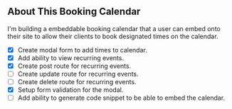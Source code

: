 ## About This Booking Calendar

I'm building a embeddable booking calendar that a user can embed onto their site to allow their clients to book designated times on the calendar.

- [x] Create modal form to add times to calendar.
- [x] Add ability to view recurring events.
- [x] Create post route for recurring events.
- [ ] Create update route for recurring events.
- [ ] Create delete route for recurring events.
- [x] Setup form validation for the modal.
- [ ] Add ability to generate code snippet to be able to embed the calendar.
